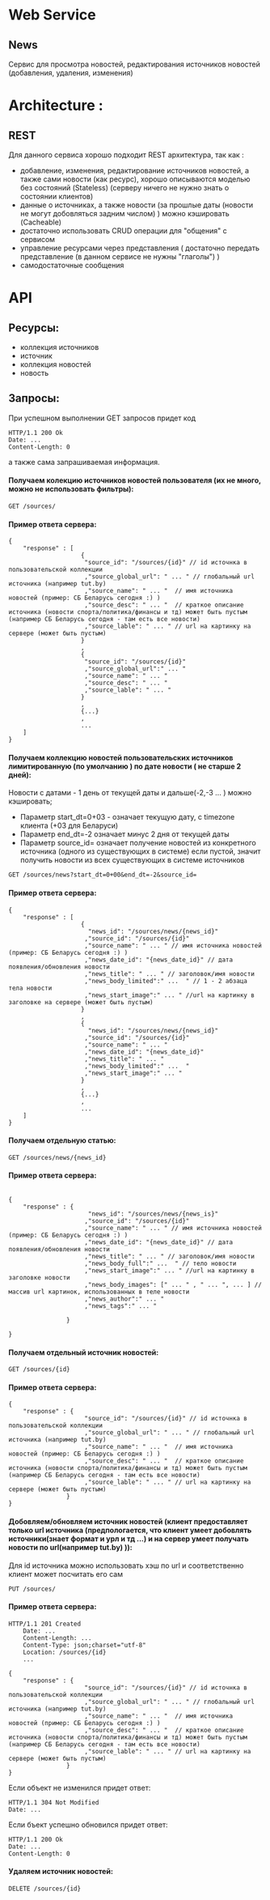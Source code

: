 # Web Service

## News

Сервис для просмотра новостей, редактирования источников новостей (добавления, удаления, изменения) 

# Architecture :

## REST

Для данного сервиса хорошо подходит REST архитектура, так как : 
 - добавление, изменения, редактирование источников новостей, а также сами новости (как ресурс), хорошо описываются моделью без состояний (Stateless)
   (серверу ничего не нужно знать о состоянии клиентов)
 - данные о источниках, а также новости (за прошлые даты (новости не могут добовляться задним числом) ) можно кэшировать (Cacheable)
 - достаточно использовать CRUD операции для "общения" с сервисом
 - управление ресурсами через представления ( достаточно передать представление (в данном сервисе не нужны "глаголы") ) 
 - самодостаточные сообщения

# API

## Ресурсы:

 - коллекция источников
 - источник
 - коллекция новостей
 - новость

## Запросы:

При успешном выполнении GET запросов придет код 
```
HTTP/1.1 200 Ok 
Date: ...
Content-Length: 0
```
а также сама запрашиваемая информация.

#### Получаем колекцию источников новостей пользователя (их не много, можно не использовать фильтры):
```
GET /sources/
```
#### Пример ответа сервера:
```
{ 
	"response" : [
					{ 
					 "source_id": "/sources/{id}" // id источнка в пользовательской коллекции
					 ,"source_global_url": " ... " // глобальный url источника (например tut.by)
					 ,"source_name": " ... "  // имя источника новостей (пример: СБ Беларусь сегодня :) ) 
					 ,"source_desc": " ... "  // краткое описание источника (новости спорта/политика/финансы и тд) может быть пустым (например СБ Беларусь сегодня - там есть все новости)
					 ,"source_lable": " ... " // url на картинку на сервере (может быть пустым)
					}
					,
					{
					 "source_id": "/sources/{id}"
					 ,"source_global_url":" ... "
					 ,"source_name": " ... "
					 ,"source_desc": " ... "
					 ,"source_lable": " ... "
					}
					,
					{...}
					, 
					...
	]
}
```
 
#### Получаем коллекцию новостей пользовательских источников лимитированную (по умолчанию ) по дате новости ( не старше 2 дней):

Новости с датами - 1 день от текущей даты и дальше(-2,-3 ... ) можно кэшировать;

 - Параметр start_dt=0+03 - означает текущую дату, с timezone клиента (+03 для Беларуси)
 - Параметр end_dt=-2 означает минус 2 дня от текущей даты
 - Параметр source_id= означает получение новостей из конкретного источника (одного из существующих в системе)
   если пустой, значит получить новости из всех существующих в системе источников

```
GET /sources/news?start_dt=0+00&end_dt=-2&source_id=
```
#### Пример ответа сервера:
```
{ 
	"response" : [
					{ 
					  "news_id": "/sources/news/{news_id}"
					 ,"source_id": "/sources/{id}"
					 ,"source_name": " ... " // имя источника новостей (пример: СБ Беларусь сегодня :) )
					 ,"news_date_id": "{news_date_id}" // дата появления/обновления новости
					 ,"news_title": " ... " // заголовок/имя новости
					 ,"news_body_limited":" ...  " // 1 - 2 абзаца тела новости
					 ,"news_start_image":" ... " //url на картинку в заголовке на сервере (может быть пустым)
					}
					,
					{
					  "news_id": "/sources/news/{news_id}"
					 ,"source_id": "/sources/{id}"
					 ,"source_name": " ... "
					 ,"news_date_id": "{news_date_id}"
					 ,"news_title": " ... " 
					 ,"news_body_limited":" ...  " 
					 ,"news_start_image":" ... " 
					}
					,
					{...}
					, 
					...
	]
}
```
#### Получаем отдельную статью:
```
GET /sources/news/{news_id}
```
#### Пример ответа сервера:

```

{ 
	"response" : { 
					  "news_id": "/sources/news/{news_is}"
					 ,"source_id": "/sources/{id}"
					 ,"source_name": " ... " // имя источника новостей (пример: СБ Беларусь сегодня :) )
					 ,"news_date_id": "{news_date_id}" // дата появления/обновления новости
					 ,"news_title": " ... " // заголовок/имя новости
					 ,"news_body_full":" ...  " // тело новости
					 ,"news_start_image":" ... " //url на картинку в заголовке новости
					 ,"news_body_images": [" ... " , " ... ", ... ] //массив url картинок, использованных в теле новости
					 ,"news_author":" ... " 
					 ,"news_tags":" ... "
					 
				}
	
}

```
 
#### Получаем отдельный источник новостей:
```
GET /sources/{id}
```
#### Пример ответа сервера:
```
{ 
	"response" : { 
					 "source_id": "/sources/{id}" // id источнка в пользовательской коллекции
					 ,"source_global_url": " ... " // глобальный url источника (например tut.by)
					 ,"source_name": " ... "  // имя источника новостей (пример: СБ Беларусь сегодня :) ) 
					 ,"source_desc": " ... "  // краткое описание источника (новости спорта/политика/финансы и тд) может быть пустым (например СБ Беларусь сегодня - там есть все новости)
					 ,"source_lable": " ... " // url на картинку на сервере (может быть пустым)
				}
}
```
 
#### Добовляем/обновляем источник новостей (клиент предоставляет только url источника (предпологается, что клиент умеет добовлять источники(знает формат и урл и тд ...) и на сервер умеет получать новости по url(например tut.by) )):
Для id источника можно использовать хэш по url и соответственно клиент может посчитать его сам
```
PUT /sources/
```
#### Пример ответа сервера: 
```
HTTP/1.1 201 Created
    Date: ...
    Content-Length: ...  
    Content-Type: json;charset="utf-8"
    Location: /sources/{id}
	... 

{ 
	"response" : { 
					 "source_id": "/sources/{id}" // id источнка в пользовательской коллекции
					 ,"source_global_url": " ... " // глобальный url источника (например tut.by)
					 ,"source_name": " ... "  // имя источника новостей (пример: СБ Беларусь сегодня :) ) 
					 ,"source_desc": " ... "  // краткое описание источника (новости спорта/политика/финансы и тд) может быть пустым (например СБ Беларусь сегодня - там есть все новости)
					 ,"source_lable": " ... " // url на картинку на сервере (может быть пустым)
				}
}
```

Если объект не изменился придет ответ:

```
HTTP/1.1 304 Not Modified
Date: ... 
```

Если бъект успешно обновился придет ответ:
```
HTTP/1.1 200 Ok 
Date: ... 
Content-Length: 0
```
#### Удаляем источник новостей: 
```
DELETE /sources/{id}
```



